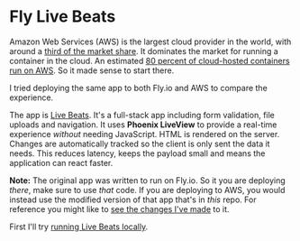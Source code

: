 # Fly Live Beats

Amazon Web Services (AWS) is the largest cloud provider in the world, with around a [third of the market share](https://www.srgresearch.com/articles/cloud-market-ends-2020-high-while-microsoft-continues-gain-ground-amazon). It dominates the market for running a container in the cloud. An estimated [80 percent of cloud-hosted containers run on AWS](https://nucleusresearch.com/research/single/guidebook-containers-and-kubernetes-on-aws/). So it made sense to start there.

I tried deploying the same app to both Fly.io and AWS to compare the experience.

The app is [Live Beats](https://github.com/fly-apps/live_beats). It's a full-stack app including form validation, file uploads and navigation. It uses **Phoenix LiveView** to provide a real-time experience _without_ needing JavaScript. HTML is rendered on the server. Changes are automatically tracked so the client is only sent the data it needs. This reduces latency, keeps the payload small and means the application can react faster.

**Note:** The original app was written to run on Fly.io. So it you are deploying _there_, make sure to use _that_ code. If you are deploying to AWS, you would instead use the modified version of that app that's in _this_ repo. For reference you might like to [see the changes I've made](/docs/misc-changes-to-the-app.md) to it.

First I'll try [running Live Beats locally](/docs/1-run-locally.md).
